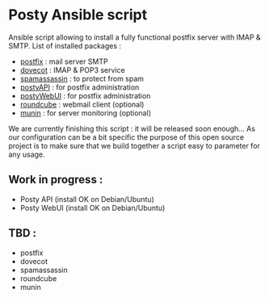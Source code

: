 Posty Ansible script
=============

Ansible script allowing to install a fully functional postfix server with IMAP & SMTP.
List of installed packages :
- [postfix](http://www.postfix.org/) : mail server SMTP
- [dovecot](http://www.dovecot.org/) : IMAP & POP3 service
- [spamassassin](http://spamassassin.apache.org/) : to protect from spam
- [postyAPI](http://posty-soft.org/) : for postfix administration
- [postyWebUI](http://posty-soft.org/) : for postfix administration
- [roundcube](http://roundcube.net/) : webmail client (optional)
- [munin](http://munin-monitoring.org/) : for server monitoring (optional)

We are currently finishing this script : it will be released soon enough...
As our configuration can be a bit specific the purpose of this open source project is to make sure that we build together a script easy to parameter for any usage.


## Work in progress :

- Posty API (install OK on Debian/Ubuntu)
- Posty WebUI (install OK on Debian/Ubuntu)

## TBD :
- postfix
- dovecot
- spamassassin
- roundcube
- munin